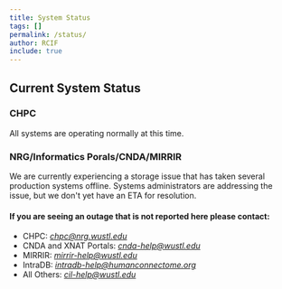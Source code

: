 ```yaml
---
title: System Status
tags: []
permalink: /status/
author: RCIF
include: true
---
```

## Current System Status

### CHPC
All systems are operating normally at this time.

### NRG/Informatics Porals/CNDA/MIRRIR
We are currently experiencing a storage issue that has taken several production systems offline.  Systems administrators are addressing the issue, but we don't yet have an ETA for resolution.

#### If you are seeing an outage that is not reported here please contact:

* CHPC:  *chpc@nrg.wustl.edu*
* CNDA and XNAT Portals:  *cnda-help@wustl.edu*
* MIRRIR:  *mirrir-help@wustl.edu*
* IntraDB:  *intradb-help@humanconnectome.org*
* All Others:  *cil-help@wustl.edu*
